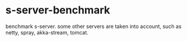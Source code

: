 # s-server-benchmark
benchmark s-server. some other servers are taken into account, such as netty, spray, akka-stream, tomcat.